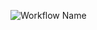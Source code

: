 ![Workflow Name](https://github.com/Zigdiz/GitHubActionTest/actions/workflows/GitHubActionTest.yml/badge.svg)
